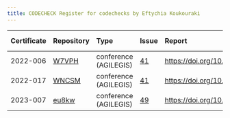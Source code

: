 ```yaml
---
title: CODECHECK Register for codechecks by Eftychia Koukouraki
---
```



|Certificate |Repository |Type                  |Issue |Report                                |Check date |
|:-------|:--------------------------------|:------------------|:---|:--------------------------|:----------|
|2022-006    |[W7VPH](https://osf.io/W7VPH)|conference (AGILEGIS) |[41](https://github.com/codecheckers/register/issues/41)|https://doi.org/10.17605/osf.io/W7VPH |2022-07-09 |
|2022-017    |[WNCSM](https://osf.io/WNCSM)|conference (AGILEGIS) |[41](https://github.com/codecheckers/register/issues/41)|https://doi.org/10.17605/osf.io/wncsm |2022-07-09 |
|2023-007    |[eu8kw](https://osf.io/eu8kw)|conference (AGILEGIS) |[49](https://github.com/codecheckers/register/issues/49)|https://doi.org/10.17605/osf.io/eu8kw |2023-06-13 |
